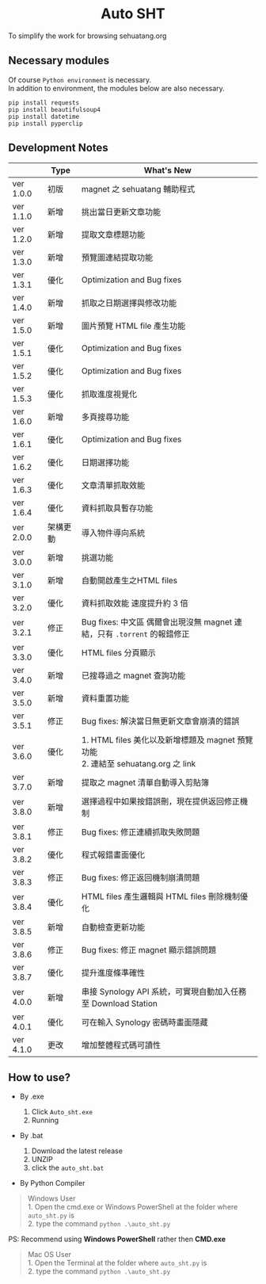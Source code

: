 <h1 align="center">Auto SHT</h1>

To simplify the work for browsing sehuatang.org

## Necessary modules
Of course ``Python environment`` is necessary.<br>
In addition to environment, the modules below are also necessary.
```
pip install requests 
pip install beautifulsoup4
pip install datetime
pip install pyperclip
```

## Development Notes

|           |  Type  |What's New                        
|-----------|--------|--------------------------
|ver 1.0.0  |初版    |magnet 之 sehuatang 輔助程式
|ver 1.1.0  |新增    |挑出當日更新文章功能      
|ver 1.2.0  |新增    |提取文章標題功能
|ver 1.3.0  |新增    |預覽圖連結提取功能
|ver 1.3.1  |優化    |Optimization and Bug fixes
|ver 1.4.0  |新增    |抓取之日期選擇與修改功能
|ver 1.5.0  |新增    |圖片預覽 HTML file 產生功能
|ver 1.5.1  |優化    |Optimization and Bug fixes
|ver 1.5.2  |優化    |Optimization and Bug fixes
|ver 1.5.3  |優化    |抓取進度視覺化
|ver 1.6.0  |新增    |多頁搜尋功能
|ver 1.6.1  |優化    |Optimization and Bug fixes
|ver 1.6.2  |優化    |日期選擇功能
|ver 1.6.3  |優化    |文章清單抓取效能
|ver 1.6.4  |優化    |資料抓取具暫存功能
|ver 2.0.0  |架構更動|導入物件導向系統
|ver 3.0.0  |新增    |挑選功能
|ver 3.1.0  |新增    |自動開啟產生之HTML files
|ver 3.2.0  |優化    |資料抓取效能 速度提升約 3 倍
|ver 3.2.1  |修正    |Bug fixes: 中文區 偶爾會出現沒無 magnet 連結，只有 `.torrent` 的報錯修正
|ver 3.3.0  |優化    |HTML files 分頁顯示
|ver 3.4.0  |新增    |已搜尋過之 magnet 查詢功能
|ver 3.5.0  |新增    |資料重置功能
|ver 3.5.1  |修正    |Bug fixes: 解決當日無更新文章會崩潰的錯誤
|ver 3.6.0  |優化    |1. HTML files 美化以及新增標題及 magnet 預覽功能<br>2. 連結至 sehuatang.org 之 link
|ver 3.7.0  |新增    |提取之 magnet 清單自動導入剪貼簿
|ver 3.8.0  |新增    |選擇過程中如果按錯誤刪，現在提供返回修正機制
|ver 3.8.1  |修正    |Bug fixes: 修正連續抓取失敗問題
|ver 3.8.2  |優化    |程式報錯畫面優化
|ver 3.8.3  |修正    |Bug fixes: 修正返回機制崩潰問題
|ver 3.8.4  |優化    |HTML files 產生邏輯與 HTML files 刪除機制優化
|ver 3.8.5  |新增    |自動檢查更新功能
|ver 3.8.6  |修正    |Bug fixes: 修正 magnet 顯示錯誤問題
|ver 3.8.7  |優化    |提升進度條準確性
|ver 4.0.0  |新增    |串接 Synology API 系統，可實現自動加入任務至 Download Station
|ver 4.0.1  |優化    |可在輸入 Synology 密碼時畫面隱藏
|ver 4.1.0  |更改    |增加整體程式碼可讀性


## How to use?
- By .exe
	1. Click `Auto_sht.exe`
	2. Running
	
- By .bat
	1. Download the latest release
	2. UNZIP
	3. click the `auto_sht.bat`

- By Python Compiler
> Windows User<br>
	1. Open the cmd.exe or Windows PowerShell at the folder where `auto_sht.py` is<br>
	2. type the command `python .\auto_sht.py`<br>
	
PS: Recommend using **Windows PowerShell** rather then **CMD.exe**

> Mac OS User<br>
	1. Open the Terminal at the folder where `auto_sht.py` is<br>
	2. type the command `python .\auto_sht.py`

